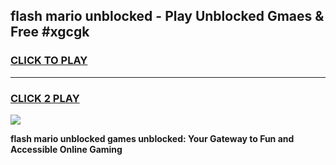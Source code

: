 
## flash mario unblocked - Play Unblocked Gmaes & Free #xgcgk
<h3>
<a href="https://news.freeplayer.one?title=flash_mario_unblocked&ref=03M">CLICK TO PLAY</a></h3>
<hr>

<h3>
<a href="https://news.freeplayer.one?title=flash_mario_unblocked&ref=03M">CLICK 2 PLAY</a>
  
</h3>

<a href="https://news.freeplayer.one?title=flash_mario_unblocked&ref=03M"><img src="https://clearcache.store/games.png"></a>


**flash mario unblocked games unblocked: Your Gateway to Fun and Accessible Online Gaming**
